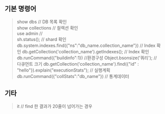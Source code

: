 ## 기본 명령어
> show dbs // DB 목록 확인 </br>
> show collections // 컬렉션 확인 </br>
> use admin //  </br>
> sh.status(); // shard 확인 
> db.system.indexes.find({"ns":"db_name.collection_name"}) // Index 확인
> db.getCollection('collection_name').getIndexes(); // Index 확인
> db.runCommand({"buildinfo":1}) //환경구성
> Object.bsonsize('쿼리'); // 다큐먼트 크기 
> db.getCollection('collection_name').find({"id" : "hello"}).explain("executionStats"); // 실행계획
> db.runCommand({"collStats":"db_name"}) // 통계데이터
## 기타
> it // find 한 결과가 20줄이 넘어가는 경우 
